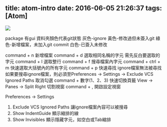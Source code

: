 title: atom-intro
date: 2016-06-05 21:26:37
tags: [Atom]
---

<img src = "http://media02.hongkiat.com/atom-code-editor/atom-logo.jpg"/>

<!-- more -->

package 有gui
資料夾顏色代表git狀態
  灰色-ignore
  黃色-修改過但未簽入git
  綠色-新增檔案，未加入git commit
  白色-已簽入未修改

command + n 新增檔案
command + d 選取相同名稱的字元
  需先反白要選取的字元
command + l 選取整行
command + f 搜尋檔案內字元
command + ctrl + m 快速選取大括號內的所有字元
command + p 快速尋找
  ignore檔案無法被尋找
  如果要搜尋ignore檔案，則必須至Preferences -> Settings -> Exclude VCS Ignored Paths 取消勾選
command + 數字(1、2、3) 快速切換頁籤
View -> Panes -> Split Right 切割視窗
command + , 開啟設定視窗

Preferences -> Settings
1. Exclude VCS Ignored Paths
  讓ignore檔案內容可以被搜尋
2. Show IndentGuide
  顯示縮排的線
3. Show Invisibles
  顯示隱藏字元，如空白或Tab縮排
